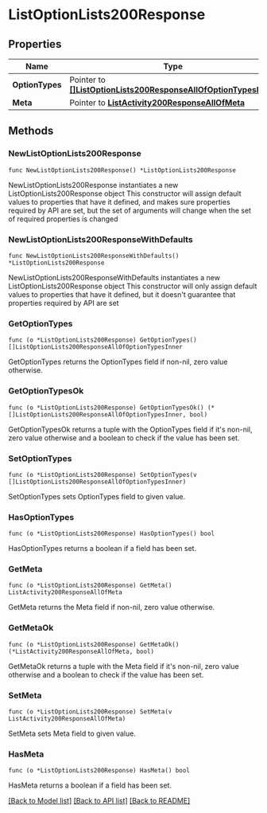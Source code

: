 # ListOptionLists200Response

## Properties

Name | Type | Description | Notes
------------ | ------------- | ------------- | -------------
**OptionTypes** | Pointer to [**[]ListOptionLists200ResponseAllOfOptionTypesInner**](ListOptionLists200ResponseAllOfOptionTypesInner.md) |  | [optional] 
**Meta** | Pointer to [**ListActivity200ResponseAllOfMeta**](ListActivity200ResponseAllOfMeta.md) |  | [optional] 

## Methods

### NewListOptionLists200Response

`func NewListOptionLists200Response() *ListOptionLists200Response`

NewListOptionLists200Response instantiates a new ListOptionLists200Response object
This constructor will assign default values to properties that have it defined,
and makes sure properties required by API are set, but the set of arguments
will change when the set of required properties is changed

### NewListOptionLists200ResponseWithDefaults

`func NewListOptionLists200ResponseWithDefaults() *ListOptionLists200Response`

NewListOptionLists200ResponseWithDefaults instantiates a new ListOptionLists200Response object
This constructor will only assign default values to properties that have it defined,
but it doesn't guarantee that properties required by API are set

### GetOptionTypes

`func (o *ListOptionLists200Response) GetOptionTypes() []ListOptionLists200ResponseAllOfOptionTypesInner`

GetOptionTypes returns the OptionTypes field if non-nil, zero value otherwise.

### GetOptionTypesOk

`func (o *ListOptionLists200Response) GetOptionTypesOk() (*[]ListOptionLists200ResponseAllOfOptionTypesInner, bool)`

GetOptionTypesOk returns a tuple with the OptionTypes field if it's non-nil, zero value otherwise
and a boolean to check if the value has been set.

### SetOptionTypes

`func (o *ListOptionLists200Response) SetOptionTypes(v []ListOptionLists200ResponseAllOfOptionTypesInner)`

SetOptionTypes sets OptionTypes field to given value.

### HasOptionTypes

`func (o *ListOptionLists200Response) HasOptionTypes() bool`

HasOptionTypes returns a boolean if a field has been set.

### GetMeta

`func (o *ListOptionLists200Response) GetMeta() ListActivity200ResponseAllOfMeta`

GetMeta returns the Meta field if non-nil, zero value otherwise.

### GetMetaOk

`func (o *ListOptionLists200Response) GetMetaOk() (*ListActivity200ResponseAllOfMeta, bool)`

GetMetaOk returns a tuple with the Meta field if it's non-nil, zero value otherwise
and a boolean to check if the value has been set.

### SetMeta

`func (o *ListOptionLists200Response) SetMeta(v ListActivity200ResponseAllOfMeta)`

SetMeta sets Meta field to given value.

### HasMeta

`func (o *ListOptionLists200Response) HasMeta() bool`

HasMeta returns a boolean if a field has been set.


[[Back to Model list]](../README.md#documentation-for-models) [[Back to API list]](../README.md#documentation-for-api-endpoints) [[Back to README]](../README.md)


